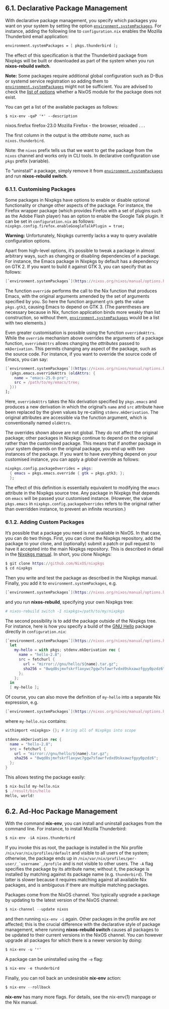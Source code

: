 ## 6.1. Declarative Package Management[](https://nixos.org/nixos/manual/index.html#sec-declarative-package-mgmt)

With declarative package management, you specify which packages you want on
your system by setting the option
[`environment.systemPackages`](https://nixos.org/nixos/manual/options.html#opt-environment.systemPackages). For instance, adding the
following line to `configuration.nix` enables the Mozilla
Thunderbird email application:

```nix
environment.systemPackages = [ pkgs.thunderbird ];
```

The effect of this specification is that the Thunderbird package from Nixpkgs
will be built or downloaded as part of the system when you run
**nixos-rebuild switch**.

**Note:**
Some packages require additional global configuration such as D-Bus or systemd service registration so adding them to [`environment.systemPackages`](https://nixos.org/nixos/manual/options.html#opt-environment.systemPackages) might not be sufficient. You are advised to check the [list of options](https://nixos.org/nixos/manual/options.html "Appendix A. Configuration Options") whether a NixOS module for the package does not exist.

You can get a list of the available packages as follows:

```prompt
$ nix-env -qaP '*' --description
```

nixos.firefox firefox-23.0 Mozilla Firefox - the browser, reloaded
_`...`_

The first column in the output is the _attribute name_,
such as `nixos.thunderbird`.

Note: the `nixos` prefix tells us that we want to get the
package from the `nixos` channel and works only in CLI tools.
In declarative configuration use `pkgs` prefix (variable).

To “uninstall” a package, simply remove it from
[`environment.systemPackages`](https://nixos.org/nixos/manual/options.html#opt-environment.systemPackages) and run
**nixos-rebuild switch**.

### 6.1.1. Customising Packages[](https://nixos.org/nixos/manual/index.html#sec-customising-packages)

Some packages in Nixpkgs have options to enable or disable optional
functionality or change other aspects of the package. For instance, the
Firefox wrapper package (which provides Firefox with a set of plugins such as
the Adobe Flash player) has an option to enable the Google Talk plugin. It
can be set in `configuration.nix` as follows: `nixpkgs.config.firefox.enableGoogleTalkPlugin = true;`

**Warning:**
Unfortunately, Nixpkgs currently lacks a way to query available
configuration options.

Apart from high-level options, it’s possible to tweak a package in almost
arbitrary ways, such as changing or disabling dependencies of a package. For
instance, the Emacs package in Nixpkgs by default has a dependency on GTK 2.
If you want to build it against GTK 3, you can specify that as follows:

```nix
[`environment.systemPackages`](https://nixos.org/nixos/manual/options.html#opt-environment.systemPackages) = [ (pkgs.emacs.override { gtk = pkgs.gtk3; }) ];
```

The function `override` performs the call to the Nix
function that produces Emacs, with the original arguments amended by the set
of arguments specified by you. So here the function argument
`gtk` gets the value `pkgs.gtk3`, causing
Emacs to depend on GTK 3. (The parentheses are necessary because in Nix,
function application binds more weakly than list construction, so without
them, [`environment.systemPackages`](https://nixos.org/nixos/manual/options.html#opt-environment.systemPackages) would be a list with
two elements.)

Even greater customisation is possible using the function
`overrideAttrs`. While the `override`
mechanism above overrides the arguments of a package function,
`overrideAttrs` allows changing the
_attributes_ passed to `mkDerivation`.
This permits changing any aspect of the package, such as the source code. For
instance, if you want to override the source code of Emacs, you can say:

```nix
[`environment.systemPackages`](https://nixos.org/nixos/manual/options.html#opt-environment.systemPackages) = [
  (pkgs.emacs.overrideAttrs (oldAttrs: {
    name = "emacs-25.0-pre";
    src = /path/to/my/emacs/tree;
  }))
];
```

Here, `overrideAttrs` takes the Nix derivation specified by
`pkgs.emacs` and produces a new derivation in which the
original’s `name` and `src` attribute
have been replaced by the given values by re-calling
`stdenv.mkDerivation`. The original attributes are
accessible via the function argument, which is conventionally named
`oldAttrs`.

The overrides shown above are not global. They do not affect the original
package; other packages in Nixpkgs continue to depend on the original rather
than the customised package. This means that if another package in your
system depends on the original package, you end up with two instances of the
package. If you want to have everything depend on your customised instance,
you can apply a _global_ override as follows:

```nix
nixpkgs.config.packageOverrides = pkgs:
  { emacs = pkgs.emacs.override { gtk = pkgs.gtk3; };
  };
```

The effect of this definition is essentially equivalent to modifying the
`emacs` attribute in the Nixpkgs source tree. Any package in
Nixpkgs that depends on `emacs` will be passed your
customised instance. (However, the value `pkgs.emacs` in
`nixpkgs.config.packageOverrides` refers to the original
rather than overridden instance, to prevent an infinite recursion.)

### 6.1.2. Adding Custom Packages[](https://nixos.org/nixos/manual/index.html#sec-custom-packages)

It’s possible that a package you need is not available in NixOS. In that
case, you can do two things. First, you can clone the Nixpkgs repository, add
the package to your clone, and (optionally) submit a patch or pull request to
have it accepted into the main Nixpkgs repository. This is described in
detail in the [Nixpkgs
manual](https://nixos.org/nixpkgs/manual). In short, you clone Nixpkgs:

```nix
$ git clone https://github.com/NixOS/nixpkgs
$ cd nixpkgs
```

Then you write and test the package as described in the Nixpkgs manual.
Finally, you add it to `environment.systemPackages`, e.g.

```nix
[`environment.systemPackages`](https://nixos.org/nixos/manual/options.html#opt-environment.systemPackages) = [ pkgs.my-package ];
```

and you run **nixos-rebuild**, specifying your own Nixpkgs
tree:

```nix
# nixos-rebuild switch -I nixpkgs=/path/to/my/nixpkgs
```

The second possibility is to add the package outside of the Nixpkgs tree. For
instance, here is how you specify a build of the
[GNU Hello](https://www.gnu.org/software/hello/)
package directly in `configuration.nix`:

```nix
[`environment.systemPackages`](https://nixos.org/nixos/manual/options.html#opt-environment.systemPackages) =
  let
    my-hello = with pkgs; stdenv.mkDerivation rec {
      name = "hello-2.8";
      src = fetchurl {
        url = "mirror://gnu/hello/${name}.tar.gz";
        sha256 = "0wqd8sjmxfskrflaxywc7gqw7sfawrfvdxd9skxawzfgyy0pzdz6";
      };
    };
  in
  [ my-hello ];
```

Of course, you can also move the definition of `my-hello`
into a separate Nix expression, e.g.

```nix
[`environment.systemPackages`](https://nixos.org/nixos/manual/options.html#opt-environment.systemPackages) = [ (import ./my-hello.nix) ];
```

where `my-hello.nix` contains:

```nix
withimport <nixpkgs> {}; # bring all of Nixpkgs into scope

stdenv.mkDerivation rec {
  name = "hello-2.8";
  src = fetchurl {
    url = "mirror://gnu/hello/${name}.tar.gz";
    sha256 = "0wqd8sjmxfskrflaxywc7gqw7sfawrfvdxd9skxawzfgyy0pzdz6";
  };
}
```

This allows testing the package easily:

```nix
$ nix-build my-hello.nix
$ ./result/bin/hello
Hello, world!
```

## 6.2. Ad-Hoc Package Management[](https://nixos.org/nixos/manual/index.html#sec-ad-hoc-packages)

With the command **nix-env**, you can install and uninstall
packages from the command line. For instance, to install Mozilla Thunderbird:

```nix
$ nix-env -iA nixos.thunderbird
```

If you invoke this as root, the package is installed in the Nix profile
`/nix/var/nix/profiles/default` and visible to all users
of the system; otherwise, the package ends up in
`` /nix/var/nix/profiles/per-user/_`username`_/profile ``
and is not visible to other users. The `-A` flag specifies the
package by its attribute name; without it, the package is installed by
matching against its package name (e.g. `thunderbird`). The
latter is slower because it requires matching against all available Nix
packages, and is ambiguous if there are multiple matching packages.

Packages come from the NixOS channel. You typically upgrade a package by
updating to the latest version of the NixOS channel:

```nix
$ nix-channel --update nixos
```

and then running `nix-env -i` again. Other packages in the
profile are _not_ affected; this is the crucial difference
with the declarative style of package management, where running
**nixos-rebuild switch** causes all packages to be updated to
their current versions in the NixOS channel. You can however upgrade all
packages for which there is a newer version by doing:

```nix
$ nix-env -u '*'
```

A package can be uninstalled using the `-e` flag:

```nix
$ nix-env -e thunderbird
```

Finally, you can roll back an undesirable **nix-env** action:

```nix
$ nix-env --rollback
```

**nix-env** has many more flags. For details, see the
nix-env(1) manpage or the Nix manual.
